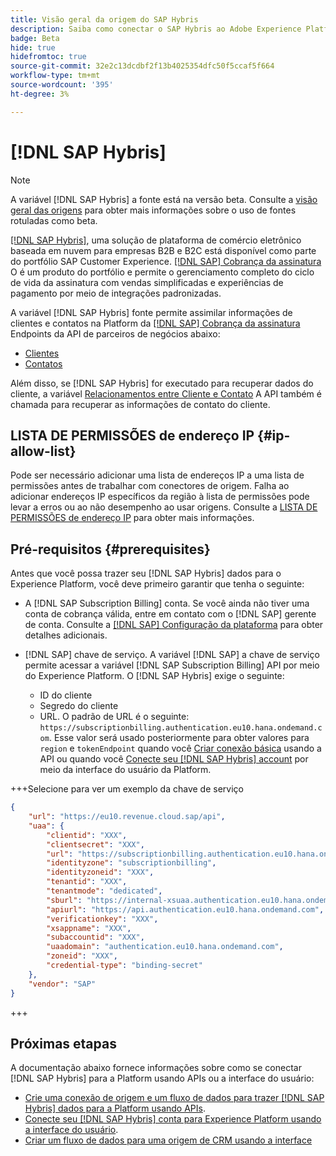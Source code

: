 ```yaml
---
title: Visão geral da origem do SAP Hybris
description: Saiba como conectar o SAP Hybris ao Adobe Experience Platform usando APIs ou a interface do usuário.
badge: Beta
hide: true
hidefromtoc: true
source-git-commit: 32e2c13dcdbf2f13b4025354dfc50f5ccaf5f664
workflow-type: tm+mt
source-wordcount: '395'
ht-degree: 3%

---
```


# [!DNL SAP Hybris]

>[!NOTE]
>
>A variável [!DNL SAP Hybris] a fonte está na versão beta. Consulte a [visão geral das origens](../../home.md#terms-and-conditions) para obter mais informações sobre o uso de fontes rotuladas como beta.

[[!DNL SAP Hybris]](https://www.sap.com/india/products/acquired-brands/what-is-hybris.html), uma solução de plataforma de comércio eletrônico baseada em nuvem para empresas B2B e B2C está disponível como parte do portfólio SAP Customer Experience. [[!DNL SAP] Cobrança da assinatura](https://www.sap.com/products/financial-management/subscription-billing.html) O é um produto do portfólio e permite o gerenciamento completo do ciclo de vida da assinatura com vendas simplificadas e experiências de pagamento por meio de integrações padronizadas.

A variável [!DNL SAP Hybris] fonte permite assimilar informações de clientes e contatos na Platform da [[!DNL SAP] Cobrança da assinatura](https://www.sap.com/products/financial-management/subscription-billing.html) Endpoints da API de parceiros de negócios abaixo:

* [Clientes](https://api.sap.com/api/BusinessPartner_APIs/path/GET_customers)
* [Contatos](https://api.sap.com/api/BusinessPartner_APIs/path/GET_contacts)

Além disso, se [!DNL SAP Hybris] for executado para recuperar dados do cliente, a variável [Relacionamentos entre Cliente e Contato](https://api.sap.com/api/BusinessPartner_APIs/path/GET_relationships-customer-contacts) A API também é chamada para recuperar as informações de contato do cliente.

## LISTA DE PERMISSÕES de endereço IP {#ip-allow-list}

Pode ser necessário adicionar uma lista de endereços IP a uma lista de permissões antes de trabalhar com conectores de origem. Falha ao adicionar endereços IP específicos da região à lista de permissões pode levar a erros ou ao não desempenho ao usar origens. Consulte a [LISTA DE PERMISSÕES de endereço IP](../../ip-address-allow-list.md) para obter mais informações.

## Pré-requisitos {#prerequisites}

Antes que você possa trazer seu [!DNL SAP Hybris] dados para o Experience Platform, você deve primeiro garantir que tenha o seguinte:

* A [!DNL SAP Subscription Billing] conta. Se você ainda não tiver uma conta de cobrança válida, entre em contato com o [!DNL SAP] gerente de conta. Consulte a [[!DNL SAP] Configuração da plataforma](https://help.sap.com/doc/5fd179965d5145fbbe7f2a7aa1272338/latest/en-US/PlatformConfiguration.pdf) para obter detalhes adicionais.

* [!DNL SAP] chave de serviço. A variável [!DNL SAP] a chave de serviço permite acessar a variável [!DNL SAP Subscription Billing] API por meio do Experience Platform. O [!DNL SAP Hybris] exige o seguinte:
   * ID do cliente
   * Segredo do cliente
   * URL. O padrão de URL é o seguinte: `https://subscriptionbilling.authentication.eu10.hana.ondemand.com`. Esse valor será usado posteriormente para obter valores para `region` e `tokenEndpoint` quando você [Criar conexão básica](../../tutorials/api/create/crm/sap-hybris.md#base-connection) usando a API ou quando você [Conecte seu [!DNL SAP Hybris] account](../../tutorials/ui/create/crm/sap-hybris.md#connect-account) por meio da interface do usuário da Platform.

+++Selecione para ver um exemplo da chave de serviço

```json
{ 
    "url": "https://eu10.revenue.cloud.sap/api",
    "uaa": {
        "clientid": "XXX",
        "clientsecret": "XXX",
        "url": "https://subscriptionbilling.authentication.eu10.hana.ondemand.com",
        "identityzone": "subscriptionbilling",
        "identityzoneid": "XXX",
        "tenantid": "XXX",
        "tenantmode": "dedicated",
        "sburl": "https://internal-xsuaa.authentication.eu10.hana.ondemand.com",
        "apiurl": "https://api.authentication.eu10.hana.ondemand.com",
        "verificationkey": "XXX",
        "xsappname": "XXX",
        "subaccountid": "XXX",
        "uaadomain": "authentication.eu10.hana.ondemand.com",
        "zoneid": "XXX",
        "credential-type": "binding-secret"
    },
    "vendor": "SAP"
}
```

+++

## Próximas etapas

A documentação abaixo fornece informações sobre como se conectar [!DNL SAP Hybris] para a Platform usando APIs ou a interface do usuário:

* [Crie uma conexão de origem e um fluxo de dados para trazer [!DNL SAP Hybris] dados para a Platform usando APIs](../../tutorials/api/create/crm/sap-hybris.md).
* [Conecte seu [!DNL SAP Hybris] conta para Experience Platform usando a interface do usuário](../../tutorials/ui/create/crm/sap-hybris.md).
* [Criar um fluxo de dados para uma origem de CRM usando a interface](../../tutorials/ui/dataflow/crm.md)
